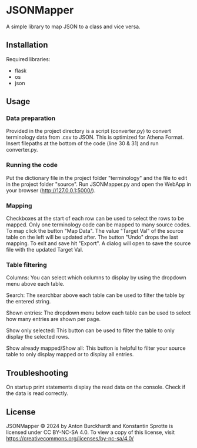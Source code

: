 # JSONMapper
A simple library to map JSON to a class and vice versa.

## Installation

Required libraries:
- flask
- os
- json

## Usage
### Data preparation
Provided in the project directory is a script (converter.py) to convert terminology data from .csv to JSON. This is optimized for Athena Format. Insert filepaths at the bottom of the code (line 30 & 31) and run converter.py.

### Running the code
Put the dictionary file in the project folder "terminology" and the file to edit in the project folder "source". Run JSONMapper.py and open the WebApp in your browser (http://127.0.0.1:5000/).

### Mapping
Checkboxes at the start of each row can be used to select the rows to be mapped. Only one terminology code can be mapped to many source codes. To map click the button "Map Data". The value "Target Val" of the source table on the left will be updated after. The button "Undo" drops the last mapping. To exit and save hit "Export". A dialog will open to save the source file with the updated Target Val.

### Table filtering
Columns: You can select which columns to display by using the dropdown menu above each table.

Search: The searchbar above each table can be used to filter the table by the entered string.

Shown entries: The dropdown menu below each table can be used to select how many entries are shown per page.

Show only selected: This button can be used to filter the table to only display the selected rows.

Show already mapped/Show all: This button is helpful to filter your source table to only display mapped or to display all entries.

## Troubleshooting

On startup print statements display the read data on the console. Check if the data is read correctly.

## License

JSONMapper © 2024 by Anton Burckhardt and Konstantin Sprotte is licensed under CC BY-NC-SA 4.0. To view a copy of this license, visit https://creativecommons.org/licenses/by-nc-sa/4.0/

